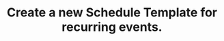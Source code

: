 ---
title: Create a new Schedule Template for recurring events.
api:
  file: stagingadfincom-apidocspublic-apis.json
  operationId: createScheduleTemplate
hidden: false
---